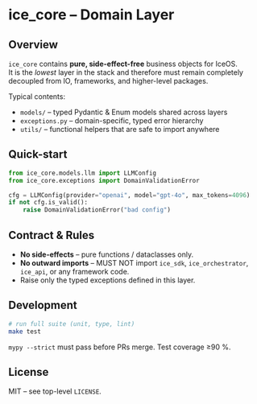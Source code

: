 # ice_core – Domain Layer

## Overview
`ice_core` contains **pure, side-effect-free** business objects for IceOS.  
It is the _lowest_ layer in the stack and therefore must remain completely
decoupled from IO, frameworks, and higher-level packages.

Typical contents:
* `models/` – typed Pydantic & Enum models shared across layers
* `exceptions.py` – domain-specific, typed error hierarchy
* `utils/` – functional helpers that are safe to import anywhere

## Quick-start
```python
from ice_core.models.llm import LLMConfig
from ice_core.exceptions import DomainValidationError

cfg = LLMConfig(provider="openai", model="gpt-4o", max_tokens=4096)
if not cfg.is_valid():
    raise DomainValidationError("bad config")
```

## Contract & Rules
* **No side-effects** – pure functions / dataclasses only.
* **No outward imports** – MUST NOT import `ice_sdk`, `ice_orchestrator`, `ice_api`,
  or any framework code.  
* Raise only the typed exceptions defined in this layer.

## Development
```bash
# run full suite (unit, type, lint)
make test
```
`mypy --strict` must pass before PRs merge. Test coverage ≥90 %.

## License
MIT – see top-level `LICENSE`. 